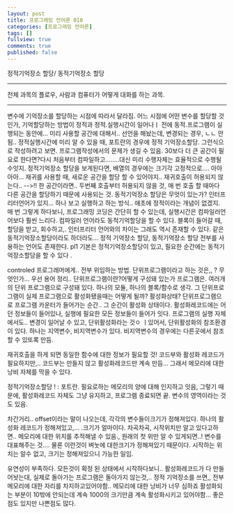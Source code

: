 ```yaml
---
layout: post
title: 프로그래밍 언어론 010
categories: [프로그래밍 언어론]
tags: []
fullview: true
comments: true
published: false
---
```

정적기억장소 할당/ 동적기억장소 할당

---
전체 과목의 플로우, 사람과 컴퓨터가 어떻게 대화를 하는 과목.

---
변수에 기억장소를 할당하는 시점에 따라서 달라짐.
어느 시점에 어떤 변수를 할당할 것인가,
기억할당하는 방법이 정적과
정적.실행시간이 일어나ㅣ 전에
동적.프로그램이 실행되는 동안에...
미리 사용할 공간에 대해서.. 선언을 해놨는데, 변경되는 경우, ㄴㄴ 안됨.. 정적실행시간에 미리 알 수 있을 때, 포트란의 경우에 정적 기억장소할당.
그런식으로 작성하려고 보면. 프로그램작성에서의 문제가 생길 수 있음. 30보다 더 큰 공간이 필요로 한다면?다시 처음부터 컴파일하고........대신 미리 수행자체는 효율적으로 수행될 수잇지.
정적기억장소 할당을 보게된다면, 배열의 경우에는 크기각 고정적으로.... 아아아아... 재귀를 사용할 때, 새로운 공간을 할당 할 수 있어야지..
재귀호출이 허용되지 않는다.. -->!! 한 공간이라면.. 두번째 호출부터 허용되지 않을 것, 매 번 호출 할 때마다 다른 공간을 할당하기 때문에 사용되는 것.
동적기억장소 할당은 무엇이 있는가? 인터프리터언어가 있지... 하나 보고 실행하고 하는 방식.. 애초에 정적이라는 개념이 없겠지. 매 번 그렇게 하다보니, 프로그래밍 코딩은 간단히 할 수 있는데, 실행시간은 컴파일러언어보다 훨씬 느리다.
컴파일러 언어라도 동적기억할당을 할 수 있다. 블록이 들어갈 때, 할당을 받고, 회수하고,.
인터프리터 언어와의 차이는 그래도 역시 존재할 수 있다. 같은 동적기억장소할당이라도 하더라도...
정적 기억장소 할당, 동적기억장소 할당 전부를 사용하는 언어도 존재한다. pl1 기본은 정적기억장소할당이 있고, 필요한 순간에는 동적기억장소할당을 할 수 있다 .

controled 프로그래머에게.. 전부 위임하는 방법.
단위프로그램이라고 하는 것은,, ? 무엇인가...
우선 용어 정리..
단위프로그램이란?어떻게 구성돼 있는가 프로그램은. 여러개의 단위 프로그램으로 구성돼 있다. 하나의 모듈, 하나의 블록/함수로 생각.
그 단위프로그램이 실제 프로그램으로 활성화됐을때는 어떻게 될까?
활성화상태? 단위프로그램으로 프로그램 카운터가 들어가는 순간.. 그 순간이 활성화 상태이다.
활성화레코드에는 어던 정보들이 들어있나, 실행에 필요한 모든 정보들이 들어가 잇다. 프로그램의 실행 자체에서도.. 변경이 일어날 수 있고, 단위활성화라는 것ㅇ ㅣ있어서,
단위활성화의 참조환경이 있다. 하나는 지역변수, 비지역변수가 있다.
비지역변수의 경우에는 다른곳에서 참조 할 수 있또록 만듬.

재귀호출을 하게 되면 동일한 함수에 대한 정보가 필요할 것! 코드부와 활성화 레코드가 필요하지만,.. 코드부는 만들지 않고 활성화레코드만 계속 만듬... 그래서 메모리에 대한 낭비 자체를 막을 수 있다.

정적기억장소할당 ! : 포트란. 필요로하는 메모리의 양에 대해 인지하고 잇음, 그렇기 때문에, 활성화레코드 자체도 그냥 유지하고, 프로그램 종료되면 끝.
변수의 영역이라는 것도 있음.

차간거리.. offset이라는 말이 나오는데, 각각의 변수들이크기가 정해져있다. 하나의 활성화 레코드가 정해져있고,... .크기가 얼마이다. 차곡차곡, 시작위치만 알고 있다고하면.. 메모리에 대한 위치를 추적해낼 수 있음., 원래의 첫 위만 알 수 있게되면..! 변수를 대표해주는 것.... 물론 이런것이 벼눗에 대한크기가 정해져있기 때문이다.
시작하는 위치는 알수 없고, 크기는 정해져있으니 가능한 일임.

유연성이 부족하다. 모든것이 확정 된 상태에서 시작하다보니.. 활성화레코드가 다 만들어놧는대, 실제로 돌아가는 프로그램은 돌아가지 않는것,.. 정적 기억장소를 쓰면,, 전부 메모리에 대한 자리를 차지하고있어야함.. 메모리에 대한 낭비가 너무 심하죠 활성화되는 부분이 10밖에 안되는데 계속 1000의 크기만큼 계속 활성화시키고 있어야함... 좋은점도 있지만 나쁜점도 많다.
